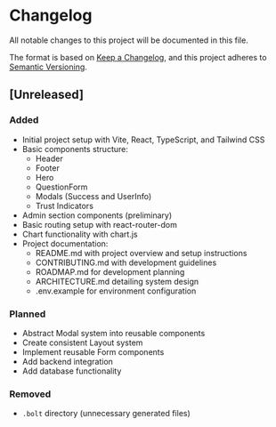 # Changelog

All notable changes to this project will be documented in this file.

The format is based on [Keep a Changelog](https://keepachangelog.com/en/1.0.0/),
and this project adheres to [Semantic Versioning](https://semver.org/spec/v2.0.0.html).

## [Unreleased]

### Added
- Initial project setup with Vite, React, TypeScript, and Tailwind CSS
- Basic components structure:
  - Header
  - Footer
  - Hero
  - QuestionForm
  - Modals (Success and UserInfo)
  - Trust Indicators
- Admin section components (preliminary)
- Basic routing setup with react-router-dom
- Chart functionality with chart.js
- Project documentation:
  - README.md with project overview and setup instructions
  - CONTRIBUTING.md with development guidelines
  - ROADMAP.md for development planning
  - ARCHITECTURE.md detailing system design
  - .env.example for environment configuration

### Planned
- Abstract Modal system into reusable components
- Create consistent Layout system
- Implement reusable Form components
- Add backend integration
- Add database functionality

### Removed
- `.bolt` directory (unnecessary generated files)
